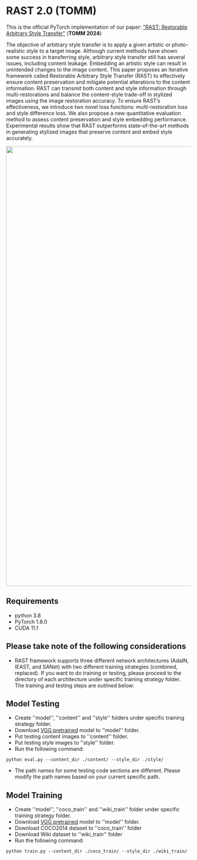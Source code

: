 # RAST 2.0 (TOMM)

This is the official PyTorch implementation of our paper: 
["RAST: Restorable Arbitrary Style Transfer"](https://dl.acm.org/doi/abs/10.1145/3638770)  (**TOMM 2024**)   



The objective of arbitrary style transfer is to apply a given artistic or photo-realistic style to a target image. Although current methods have shown some success in transferring style, arbitrary style transfer still has several issues, including content leakage. Embedding an artistic style can result in unintended changes to the image content. This paper proposes an iterative framework called Restorable Arbitrary Style Transfer (RAST) to effectively ensure content preservation and mitigate potential alterations to the content information. RAST can transmit both content and style information through multi-restorations and balance the content-style trade-off in stylized images using the image restoration accuracy. To ensure RAST’s effectiveness, we introduce two novel loss functions: multi-restoration loss and style difference loss. We also propose a new quantitative evaluation method to assess content preservation and style embedding performance. Experimental results show that RAST outperforms state-of-the-art methods in generating stylized images that preserve content and embed style accurately.

<div align=center>
<img src="https://github.com/xudongLi-Alex/RAST/blob/main/pic.png" width="1200" alt="Pipeline"/><br/>
</div>


## Requirements  
- python 3.8
- PyTorch 1.8.0
- CUDA 11.1


## Please take note of the following considerations
- RAST framework supports three different network architectures (AdaIN, IEAST, and SANet) with two different training strategies (combined, replaced). If you want to do training or testing, please proceed to the directory of each architecture under specific training strategy folder. The training and testing steps are outlined below:

## Model Testing
- Create ''model'', ''content'' and ''style'' folders under specific training strategy folder.
- Download [VGG pretrained](https://drive.google.com/file/d/1cI6ubAziMdOsSJZEvfofW-iCtnCmsONL/view?usp=share_link) model to ''model'' folder.
- Put testing content images to ''content'' folder.
- Put testing style images to ''style'' folder.
- Run the following command:
```
python eval.py --content_dir ./content/ --style_dir ./style/
```
- The path names for some testing code sections are different. Please modify the path names based on your current specific path.
  
## Model Training
- Create ''model'', ''coco_train'' and ''wiki_train'' folder under specific training strategy folder.
- Download [VGG pretrained](https://drive.google.com/file/d/1cI6ubAziMdOsSJZEvfofW-iCtnCmsONL/view?usp=share_link) model to ''model'' folder.
- Download COCO2014 dataset to ''coco_train'' folder
- Download Wiki dataset to ''wiki_train'' folder
- Run the following command:
```
python train.py --content_dir ./coco_train/ --style_dir ./wiki_train/
```

